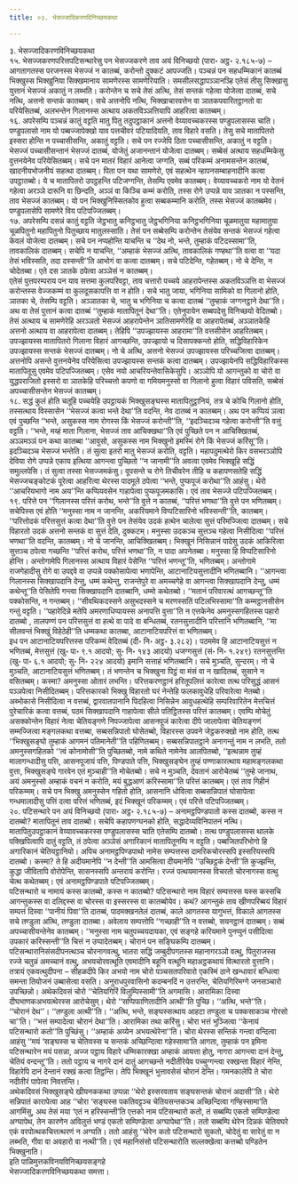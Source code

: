 ```yaml
---
title: ०३. भेसज्जादिकरणविनिच्छयकथा

---
```

३. भेसज्जादिकरणविनिच्छयकथा  
१५. भेसज्जकरणपरित्तपटिसन्थारेसु पन भेसज्जकरणे ताव अयं विनिच्छयो (पारा॰ अट्ठ॰ २.१८५-७) – आगतागतस्स परजनस्स भेसज्जं न कातब्बं, करोन्तो दुक्कटं आपज्जति। पञ्चन्नं पन सहधम्मिकानं कातब्बं भिक्खुस्स भिक्खुनिया सिक्खमानाय सामणेरस्स सामणेरियाति। समसीलसद्धापञ्ञानञ्हि एतेसं तीसु सिक्खासु युत्तानं भेसज्जं अकातुं न लब्भति। करोन्तेन च सचे तेसं अत्थि, तेसं सन्तकं गहेत्वा योजेत्वा दातब्बं, सचे नत्थि, अत्तनो सन्तकं कातब्बम्। सचे अत्तनोपि नत्थि, भिक्खाचारवत्तेन वा ञातकपवारितट्ठानतो वा परियेसितब्बं, अलभन्तेन गिलानस्स अत्थाय अकतविञ्ञत्तियापि आहरित्वा कातब्बम्।  
१६. अपरेसम्पि पञ्चन्नं कातुं वट्टति मातु पितु तदुपट्ठाकानं अत्तनो वेय्यावच्चकरस्स पण्डुपलासस्स चाति। पण्डुपलासो नाम यो पब्बज्जापेक्खो याव पत्तचीवरं पटियादियति, ताव विहारे वसति। तेसु सचे मातापितरो इस्सरा होन्ति न पच्चासीसन्ति, अकातुं वट्टति। सचे पन रज्जेपि ठिता पच्चासीसन्ति, अकातुं न वट्टति। भेसज्जं पच्चासीसन्तानं भेसज्जं दातब्बं, योजेतुं अजानन्तानं योजेत्वा दातब्बम्। सब्बेसं अत्थाय सहधम्मिकेसु वुत्तनयेनेव परियेसितब्बम्। सचे पन मातरं विहारं आनेत्वा जग्गति, सब्बं परिकम्मं अनामसन्तेन कातब्बं, खादनीयभोजनीयं सहत्था दातब्बम्। पिता पन यथा सामणेरो, एवं सहत्थेन न्हापनसम्बाहनादीनि कत्वा उपट्ठातब्बो। ये च मातापितरो उपट्ठहन्ति पटिजग्गन्ति, तेसम्पि एवमेव कातब्बम्। वेय्यावच्चकरो नाम यो वेतनं गहेत्वा अरञ्ञे दारूनि वा छिन्दति, अञ्ञं वा किञ्चि कम्मं करोति, तस्स रोगे उप्पन्ने याव ञातका न पस्सन्ति, ताव भेसज्जं कातब्बम्। यो पन भिक्खुनिस्सितकोव हुत्वा सब्बकम्मानि करोति, तस्स भेसज्जं कातब्बमेव। पण्डुपलासेपि सामणेरे विय पटिपज्जितब्बम्।  
१७. अपरेसम्पि दसन्नं कातुं वट्टति जेट्ठभातु कनिट्ठभातु जेट्ठभगिनिया कनिट्ठभगिनिया चूळमातुया महामातुया चूळपितुनो महापितुनो पितुच्छाय मातुलस्साति। तेसं पन सब्बेसम्पि करोन्तेन तेसंयेव सन्तकं भेसज्जं गहेत्वा केवलं योजेत्वा दातब्बम्। सचे पन नप्पहोन्ति याचन्ति च ‘‘देथ नो, भन्ते, तुम्हाकं पटिदस्सामा’’ति, तावकालिकं दातब्बम्। सचेपि न याचन्ति, ‘‘अम्हाकं भेसज्जं अत्थि, तावकालिकं गण्हथा’’ति वत्वा वा ‘‘यदा तेसं भविस्सति, तदा दस्सन्ती’’ति आभोगं वा कत्वा दातब्बम्। सचे पटिदेन्ति, गहेतब्बम्। नो चे देन्ति, न चोदेतब्बा। एते दस ञातके ठपेत्वा अञ्ञेसं न कातब्बम्।  
एतेसं पुत्तपरम्पराय पन याव सत्तमा कुलपरिवट्टा, ताव चत्तारो पच्चये आहरापेन्तस्स अकतविञ्ञत्ति वा भेसज्जं करोन्तस्स वेज्जकम्मं वा कुलदूसकापत्ति वा न होति। सचे भातु जाया, भगिनिया सामिको वा गिलानो होति, ञातका चे, तेसम्पि वट्टति। अञ्ञातका चे, भातु च भगिनिया च कत्वा दातब्बं ‘‘तुम्हाकं जग्गनट्ठाने देथा’’ति। अथ वा तेसं पुत्तानं कत्वा दातब्बं ‘‘तुम्हाकं मातापितूनं देथा’’ति। एतेनुपायेन सब्बपदेसु विनिच्छयो वेदितब्बो।  
तेसं अत्थाय च सामणेरेहि अरञ्ञतो भेसज्जं आहरापेन्तेन ञातिसामणेरेहि वा आहरापेतब्बं, अञ्ञातकेहि अत्तनो अत्थाय वा आहरापेत्वा दातब्बम्। तेहिपि ‘‘उपज्झायस्स आहरामा’’ति वत्तसीसेन आहरितब्बम्। उपज्झायस्स मातापितरो गिलाना विहारं आगच्छन्ति, उपज्झायो च दिसापक्कन्तो होति, सद्धिविहारिकेन उपज्झायस्स सन्तकं भेसज्जं दातब्बम्। नो चे अत्थि, अत्तनो भेसज्जं उपज्झायस्स परिच्चजित्वा दातब्बम्। अत्तनोपि असन्ते वुत्तनयेनेव परियेसित्वा उपज्झायस्स सन्तकं कत्वा दातब्बम्। उपज्झायेनपि सद्धिविहारिकस्स मातापितूसु एवमेव पटिपज्जितब्बम्। एसेव नयो आचरियन्तेवासिकेसुपि। अञ्ञोपि यो आगन्तुको वा चोरो वा युद्धपराजितो इस्सरो वा ञातकेहि परिच्चत्तो कपणो वा गमियमनुस्सो वा गिलानो हुत्वा विहारं पविसति, सब्बेसं अपच्चासीसन्तेन भेसज्जं कातब्बम्।  
१८. सद्धं कुलं होति चतूहि पच्चयेहि उपट्ठायकं भिक्खुसङ्घस्स मातापितुट्ठानियं, तत्र चे कोचि गिलानो होति, तस्सत्थाय विस्सासेन ‘‘भेसज्जं कत्वा भन्ते देथा’’ति वदन्ति, नेव दातब्बं न कातब्बम्। अथ पन कप्पियं ञत्वा एवं पुच्छन्ति ‘‘भन्ते, असुकस्स नाम रोगस्स किं भेसज्जं करोन्ती’’ति, ‘‘इदञ्चिदञ्च गहेत्वा करोन्ती’’ति वत्तुं वट्टति। ‘‘भन्ते, मय्हं माता गिलाना, भेसज्जं ताव आचिक्खथा’’ति एवं पुच्छिते पन न आचिक्खितब्बं, अञ्ञमञ्ञं पन कथा कातब्बा ‘‘आवुसो, असुकस्स नाम भिक्खुनो इमस्मिं रोगे किं भेसज्जं करिंसू’’ति। इदञ्चिदञ्च भेसज्जं भन्तेति। तं सुत्वा इतरो मातु भेसज्जं करोति, वट्टति। महापदुमत्थेरो किर वसभरञ्ञोपि देविया रोगे उप्पन्ने एकाय इत्थिया आगन्त्वा पुच्छितो ‘‘न जानामी’’ति अवत्वा एवमेव भिक्खूहि सद्धिं समुल्लपेसि। तं सुत्वा तस्सा भेसज्जमकंसु। वूपसन्ते च रोगे तिचीवरेन तीहि च कहापणसतेहि सद्धिं भेसज्जचङ्कोटकं पूरेत्वा आहरित्वा थेरस्स पादमूले ठपेत्वा ‘‘भन्ते, पुप्फपूजं करोथा’’ति आहंसु। थेरो ‘‘आचरियभागो नाम अय’’न्ति कप्पियवसेन गाहापेत्वा पुप्फपूजमकासि। एवं ताव भेसज्जे पटिपज्जितब्बम्।  
१९. परित्ते पन ‘‘गिलानस्स परित्तं करोथ, भन्ते’’ति वुत्ते न कातब्बं, ‘‘परित्तं भणथा’’ति वुत्ते पन भणितब्बम्। सचेपिस्स एवं होति ‘‘मनुस्सा नाम न जानन्ति, अकरियमाने विप्पटिसारिनो भविस्सन्ती’’ति, कातब्बम्। ‘‘परित्तोदकं परित्तसुत्तं कत्वा देथा’’ति वुत्ते पन तेसंयेव उदकं हत्थेन चालेत्वा सुत्तं परिमज्जित्वा दातब्बम्। सचे विहारतो उदकं अत्तनो सन्तकं वा सुत्तं देति, दुक्कटम्। मनुस्सा उदकञ्च सुत्तञ्च गहेत्वा निसीदित्वा ‘‘परित्तं भणथा’’ति वदन्ति, कातब्बम्। नो चे जानन्ति, आचिक्खितब्बम्। भिक्खूनं निसिन्नानं पादेसु उदकं आकिरित्वा सुत्तञ्च ठपेत्वा गच्छन्ति ‘‘परित्तं करोथ, परित्तं भणथा’’ति, न पादा अपनेतब्बा। मनुस्सा हि विप्पटिसारिनो होन्ति। अन्तोगामेपि गिलानस्स अत्थाय विहारं पेसेन्ति ‘‘परित्तं भणन्तू’’ति, भणितब्बम्। अन्तोगामे राजगेहादीसु रोगे वा उपद्दवे वा उप्पन्ने पक्कोसापेत्वा भणापेन्ति, आटानाटियसुत्तादीनि भणितब्बानि। ‘‘आगन्त्वा गिलानस्स सिक्खापदानि देन्तु, धम्मं कथेन्तु, राजन्तेपुरे वा अमच्चगेहे वा आगन्त्वा सिक्खापदानि देन्तु, धम्मं कथेन्तू’’ति पेसितेपि गन्त्वा सिक्खापदानि दातब्बानि, धम्मो कथेतब्बो। ‘‘मतानं परिवारत्थं आगच्छन्तू’’ति पक्कोसन्ति, न गन्तब्बम्। ‘‘सीवथिकदस्सने असुभदस्सने च मरणस्सतिं पटिलभिस्सामा’’ति कम्मट्ठानसीसेन गन्तुं वट्टति। ‘‘पहारेदिन्ने मतेपि अमरणाधिप्पायस्स अनापत्ति वुत्ता’’ति न एत्तकेनेव अमनुस्सगहितस्स पहारो दातब्बो , तालपण्णं पन परित्तसुत्तं वा हत्थे वा पादे वा बन्धितब्बं, रतनसुत्तादीनि परित्तानि भणितब्बानि, ‘‘मा सीलवन्तं भिक्खुं विहेठेही’’ति धम्मकथा कातब्बा, आटानाटियपरित्तं वा भणितब्बम्।  
इध पन आटानाटियपरित्तस्स परिकम्मं वेदितब्बं (दी॰ नि॰ अट्ठ॰ ३.२८२)। पठममेव हि आटानाटियसुत्तं न भणितब्बं, मेत्तसुत्तं (खु॰ पा॰ ९.१ आदयो; सु॰ नि॰ १४३ आदयो) धजग्गसुत्तं (सं॰ नि॰ १.२४९) रतनसुत्तन्ति (खु॰ पा॰ ६.१ आदयो; सु॰ नि॰ २२४ आदयो) इमानि सत्ताहं भणितब्बानि। सचे मुञ्चति, सुन्दरम्। नो चे मुञ्चति, आटानाटियसुत्तं भणितब्बम्। तं भणन्तेन च भिक्खुना पिट्ठं वा मंसं वा न खादितब्बं, सुसाने न वसितब्बम्। कस्मा? अमनुस्सा ओतारं लभन्ति। परित्तकरणट्ठानं हरितूपलित्तं कारेत्वा तत्थ परिसुद्धं आसनं पञ्ञपेत्वा निसीदितब्बम्। परित्तकारको भिक्खु विहारतो घरं नेन्तेहि फलकावुधेहि परिवारेत्वा नेतब्बो। अब्भोकासे निसीदित्वा न वत्तब्बं, द्वारवातपानानि पिदहित्वा निसिन्नेन आवुधहत्थेहि सम्परिवारितेन मेत्तचित्तं पुरेचारिकं कत्वा वत्तब्बं, पठमं सिक्खापदानि गाहापेत्वा सीले पतिट्ठितस्स परित्तं कातब्बम्। एवम्पि मोचेतुं असक्कोन्तेन विहारं नेत्वा चेतियङ्गणे निपज्जापेत्वा आसनपूजं कारेत्वा दीपे जालापेत्वा चेतियङ्गणं सम्मज्जित्वा मङ्गलकथा वत्तब्बा, सब्बसन्निपातो घोसेतब्बो, विहारस्स उपवने जेट्ठकरुक्खो नाम होति, तत्थ ‘‘भिक्खुसङ्घो तुम्हाकं आगमनं पतिमानेती’’ति पहिणितब्बम्। सब्बसन्निपातट्ठाने अनागन्तुं नाम न लभति, ततो अमनुस्सगहितको ‘‘त्वं कोनामोसी’’ति पुच्छितब्बो, नामे कथिते नामेनेव आलपितब्बो, ‘‘इत्थन्नाम तुय्हं मालागन्धादीसु पत्ति, आसनपूजायं पत्ति, पिण्डपाते पत्ति, भिक्खुसङ्घेन तुय्हं पण्णाकारत्थाय महामङ्गलकथा वुत्ता, भिक्खुसङ्घे गारवेन एतं मुञ्चाही’’ति मोचेतब्बो। सचे न मुञ्चति, देवतानं आरोचेतब्बं ‘‘तुम्हे जानाथ, अयं अमनुस्सो अम्हाकं वचनं न करोति, मयं बुद्धआणं करिस्सामा’’ति परित्तं कातब्बम्। एतं ताव गिहीनं परिकम्मम्। सचे पन भिक्खु अमनुस्सेन गहितो होति, आसनानि धोवित्वा सब्बसन्निपातं घोसापेत्वा गन्धमालादीसु पत्तिं दत्वा परित्तं भणितब्बं, इदं भिक्खूनं परिकम्मम्। एवं परित्ते पटिपज्जितब्बम्।  
२०. पटिसन्थारे पन अयं विनिच्छयो (पारा॰ अट्ठ॰ २.१८५-७) – अनामट्ठपिण्डपातो कस्स दातब्बो, कस्स न दातब्बो? मातापितूनं ताव दातब्बो। सचेपि कहापणग्घनको होति, सद्धादेय्यविनिपातनं नत्थि। मातापितुउपट्ठाकानं वेय्यावच्चकरस्स पण्डुपलासस्स चाति एतेसम्पि दातब्बो। तत्थ पण्डुपलासस्स थालके पक्खिपित्वापि दातुं वट्टति, तं ठपेत्वा अञ्ञेसं अगारिकानं मातापितूनम्पि न वट्टति। पब्बजितपरिभोगो हि अगारिकानं चेतियट्ठानियो। अपिच अनामट्ठपिण्डपाथो नामेस सम्पत्तस्स दामरिकचोरस्सपि इस्सरियस्सपि दातब्बो। कस्मा? ते हि अदीयमानेपि ‘‘न देन्ती’’ति आमसित्वा दीयमानेपि ‘‘उच्छिट्ठकं देन्ती’’ति कुज्झन्ति, कुद्धा जीवितापि वोरोपेन्ति, सासनस्सपि अन्तरायं करोन्ति। रज्जं पत्थयमानस्स विचरतो चोरनागस्स वत्थु चेत्थ कथेतब्बम्। एवं अनामट्ठपिण्डपाते पटिपज्जितब्बम्।  
पटिसन्थारो च नामायं कस्स कातब्बो, कस्स न कातब्बो? पटिसन्थारो नाम विहारं सम्पत्तस्स यस्स कस्सचि आगन्तुकस्स वा दलिद्दस्स वा चोरस्स वा इस्सरस्स वा कातब्बोयेव। कथं? आगन्तुकं ताव खीणपरिब्बयं विहारं सम्पत्तं दिस्वा ‘‘पानीयं पिवा’’ति दातब्बं, पादमक्खनतेलं दातब्बं, काले आगतस्स यागुभत्तं, विकाले आगतस्स सचे तण्डुला अत्थि, तण्डुला दातब्बा। अवेलाय सम्पत्तोपि ‘‘गच्छाही’’ति न वत्तब्बो, सयनट्ठानं दातब्बम्। सब्बं अपच्चासीयन्तेनेव कातब्बम्। ‘‘मनुस्सा नाम चतुपच्चयदायका, एवं सङ्गहे करियमाने पुनप्पुनं पसीदित्वा उपकारं करिस्सन्ती’’ति चित्तं न उप्पादेतब्बम्। चोरानं पन सङ्घिकम्पि दातब्बम्। पटिसन्थारानिसंसदीपनत्थञ्च चोरनागवत्थु, भातरा सद्धिं जम्बुदीपगतस्स महानागरञ्ञो वत्थु, पितुराजस्स रज्जे चतुन्नं अमच्चानं वत्थु, अभयचोरवत्थूति एवमादीनि बहूनि वत्थूनि महाअट्ठकथायं वित्थारतो वुत्तानि।  
तत्रायं एकवत्थुदीपना – सीहळदीपे किर अभयो नाम चोरो पञ्चसतपरिवारो एकस्मिं ठाने खन्धावारं बन्धित्वा समन्ता तियोजनं उब्बासेत्वा वसति। अनुराधपुरवासिनो कदम्बनदिं न उत्तरन्ति, चेतियगिरिमग्गे जनसञ्चारो उपच्छिन्नो। अथेकदिवसं चोरो ‘‘चेतियगिरिं विलुम्पिस्सामी’’ति अगमासि। आरामिका दिस्वा दीघभाणकअभयत्थेरस्स आरोचेसुम्। थेरो ‘‘सप्पिफाणितादीनि अत्थी’’ति पुच्छि। ‘‘अत्थि, भन्ते’’ति। ‘‘चोरानं देथ’’। ‘‘तण्डुला अत्थी’’ति। ‘‘अत्थि, भन्ते, सङ्घस्सत्थाय आहटा तण्डुला च पक्कसाकञ्च गोरसो चा’’ति। ‘‘भत्तं सम्पादेत्वा चोरानं देथा’’ति। आरामिका तथा करिंसु। चोरा भत्तं भुञ्जित्वा ‘‘केनायं पटिसन्थारो कतो’’ति पुच्छिंसु। ‘‘अम्हाकं अय्येन अभयत्थेरेना’’ति। चोरा थेरस्स सन्तिकं गन्त्वा वन्दित्वा आहंसु ‘‘मयं ‘सङ्घस्स च चेतियस्स च सन्तकं अच्छिन्दित्वा गहेस्सामा’ति आगता, तुम्हाकं पन इमिना पटिसन्थारेन मयं पसन्ना, अज्ज पट्ठाय विहारे धम्मिकारक्खा अम्हाकं आयत्ता होतु, नागरा आगन्त्वा दानं देन्तु, चेतियं वन्दन्तू’’ति। ततो पट्ठाय च नागरे दानं दातुं आगच्छन्ते नदीतीरेयेव पच्चुग्गन्त्वा रक्खन्ता विहारं नेन्ति, विहारेपि दानं देन्तानं रक्खं कत्वा तिट्ठन्ति। तेपि भिक्खूनं भुत्तावसेसं चोरानं देन्ति। गमनकालेपि ते चोरा नदीतीरं पापेत्वा निवत्तन्ति।  
अथेकदिवसं भिक्खुसङ्घे खीयनककथा उप्पन्ना ‘‘थेरो इस्सरवताय सङ्घसन्तकं चोरानं अदासी’’ति। थेरो सन्निपातं कारापेत्वा आह ‘‘चोरा ‘सङ्घस्स पकतिवट्टञ्च चेतियसन्तकञ्च अच्छिन्दित्वा गण्हिस्सामा’ति आगमिंसु, अथ तेसं मया ‘एतं न हरिस्सन्ती’ति एत्तको नाम पटिसन्थारो कतो, तं सब्बम्पि एकतो सम्पिण्डेत्वा अग्घापेथ, तेन कारणेन अविलुत्तं भण्डं एकतो सम्पिण्डेत्वा अग्घापेथा’’ति। ततो सब्बम्पि थेरेन दिन्नकं चेतियघरे एकं वरपोत्थकचित्तत्थरणं न अग्घति। ततो आहंसु ‘‘थेरेन कतो पटिसन्थारो सुकतो, चोदेतुं वा सारेतुं वा न लब्भति, गीवा वा अवहारो वा नत्थी’’ति। एवं महानिसंसो पटिसन्थारोति सल्लक्खेत्वा कत्तब्बो पण्डितेन भिक्खुनाति।  
इति पाळिमुत्तकविनयविनिच्छयसङ्गहे  
भेसज्जादिकरणविनिच्छयकथा समत्ता।  